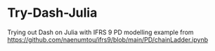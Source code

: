 # Try-Dash-Julia
 Trying out Dash on Julia with IFRS 9 PD modelling example from https://github.com/naenumtou/ifrs9/blob/main/PD/chainLadder.ipynb
